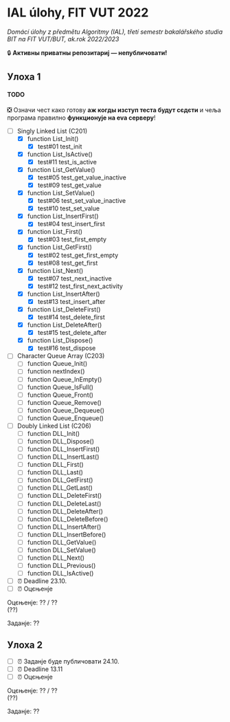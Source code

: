# IAL úlohy, FIT VUT 2022

*Domácí úlohy z předmětu Algoritmy (IAL), třetí semestr bakalářského studia BIT na FIT VUT/BUT, ak.rok 2022/2023*

🔒 **Активны приватны репозитариј — непубличовати!**

## Улоха 1

#### TODO

❎ Означи чест како готову **аж когды изступ теста будут сєдєти** и чеља програма правилно **функционује на eva серверу**!

- [ ] Singly Linked List (C201)
  - [X] function List_Init()
    - [X] test#01 test_init
  - [X] function List_IsActive()
    - [X] test#11 test_is_active
  - [X] function List_GetValue()
    - [X] test#05 test_get_value_inactive
    - [X] test#09 test_get_value
  - [X] function List_SetValue()
    - [X] test#06 test_set_value_inactive
    - [X] test#10 test_set_value
  - [X] function List_InsertFirst()
    - [X] test#04 test_insert_first
  - [X] function List_First()
    - [X] test#03 test_first_empty
  - [X] function List_GetFirst()
    - [X] test#02 test_get_first_empty
    - [X] test#08 test_get_first
  - [X] function List_Next()
    - [X] test#07 test_next_inactive
    - [X] test#12 test_first_next_activity
  - [X] function List_InsertAfter()
    - [X] test#13 test_insert_after
  - [X] function List_DeleteFirst()
    - [X] test#14 test_delete_first
  - [X] function List_DeleteAfter()
    - [X] test#15 test_delete_after
  - [X] function List_Dispose()
    - [X] test#16 test_dispose
- [ ] Character Queue Array (C203)
  - [ ] function Queue_Init()
  - [ ] function nextIndex()
  - [ ] function Queue_InEmpty()
  - [ ] function Queue_IsFull()
  - [ ] function Queue_Front()
  - [ ] function Queue_Remove()
  - [ ] function Queue_Dequeue()
  - [ ] function Queue_Enqueue()
- [ ] Doubly Linked List (C206)
  - [ ] function DLL_Init()
  - [ ] function DLL_Dispose()
  - [ ] function DLL_InsertFirst()
  - [ ] function DLL_InsertLast()
  - [ ] function DLL_First()
  - [ ] function DLL_Last()
  - [ ] function DLL_GetFirst()
  - [ ] function DLL_GetLast()
  - [ ] function DLL_DeleteFirst()
  - [ ] function DLL_DeleteLast()
  - [ ] function DLL_DeleteAfter()
  - [ ] function DLL_DeleteBefore()
  - [ ] function DLL_InsertAfter()
  - [ ] function DLL_InsertBefore()
  - [ ] function DLL_GetValue()
  - [ ] function DLL_SetValue()
  - [ ] function DLL_Next()
  - [ ] function DLL_Previous()
  - [ ] function DLL_IsActive()
- [ ] ⏰ Deadline 23.10.
- [ ] ⏰ Оцєњенје

Оцєњенје: ?? / ??<br>(??)

Заданје: ??

## Улоха 2

- [ ] ⏰ Заданје буде публичовати 24.10.
- [ ] ⏰ Deadline 13.11
- [ ] ⏰ Оцєњенје

Оцєњенје: ?? / ??<br>(??)

Заданје: ??
